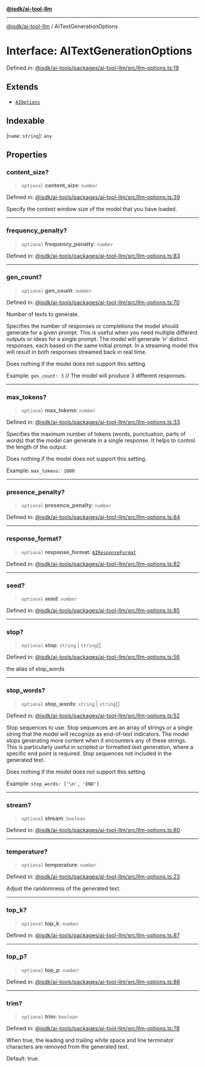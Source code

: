 [**@isdk/ai-tool-llm**](../README.md)

***

[@isdk/ai-tool-llm](../globals.md) / AITextGenerationOptions

# Interface: AITextGenerationOptions

Defined in: [@isdk/ai-tools/packages/ai-tool-llm/src/llm-options.ts:19](https://github.com/isdk/ai-tool-llm.js/blob/d6d9893dfd318ddf757b21ff3f422c985e852178/src/llm-options.ts#L19)

## Extends

- [`AIOptions`](AIOptions.md)

## Indexable

\[`name`: `string`\]: `any`

## Properties

### content\_size?

> `optional` **content\_size**: `number`

Defined in: [@isdk/ai-tools/packages/ai-tool-llm/src/llm-options.ts:39](https://github.com/isdk/ai-tool-llm.js/blob/d6d9893dfd318ddf757b21ff3f422c985e852178/src/llm-options.ts#L39)

Specify the context window size of the model that you have loaded.

***

### frequency\_penalty?

> `optional` **frequency\_penalty**: `number`

Defined in: [@isdk/ai-tools/packages/ai-tool-llm/src/llm-options.ts:83](https://github.com/isdk/ai-tool-llm.js/blob/d6d9893dfd318ddf757b21ff3f422c985e852178/src/llm-options.ts#L83)

***

### gen\_count?

> `optional` **gen\_count**: `number`

Defined in: [@isdk/ai-tools/packages/ai-tool-llm/src/llm-options.ts:70](https://github.com/isdk/ai-tool-llm.js/blob/d6d9893dfd318ddf757b21ff3f422c985e852178/src/llm-options.ts#L70)

Number of texts to generate.

Specifies the number of responses or completions the model should generate for a given prompt.
This is useful when you need multiple different outputs or ideas for a single prompt.
The model will generate 'n' distinct responses, each based on the same initial prompt.
In a streaming model this will result in both responses streamed back in real time.

Does nothing if the model does not support this setting.

Example: `gen_count: 3` // The model will produce 3 different responses.

***

### max\_tokens?

> `optional` **max\_tokens**: `number`

Defined in: [@isdk/ai-tools/packages/ai-tool-llm/src/llm-options.ts:33](https://github.com/isdk/ai-tool-llm.js/blob/d6d9893dfd318ddf757b21ff3f422c985e852178/src/llm-options.ts#L33)

Specifies the maximum number of tokens (words, punctuation, parts of words) that the model can generate in a single response.
It helps to control the length of the output.

Does nothing if the model does not support this setting.

Example: `max_tokens: 1000`

***

### presence\_penalty?

> `optional` **presence\_penalty**: `number`

Defined in: [@isdk/ai-tools/packages/ai-tool-llm/src/llm-options.ts:84](https://github.com/isdk/ai-tool-llm.js/blob/d6d9893dfd318ddf757b21ff3f422c985e852178/src/llm-options.ts#L84)

***

### response\_format?

> `optional` **response\_format**: [`AIResponseFormat`](AIResponseFormat.md)

Defined in: [@isdk/ai-tools/packages/ai-tool-llm/src/llm-options.ts:82](https://github.com/isdk/ai-tool-llm.js/blob/d6d9893dfd318ddf757b21ff3f422c985e852178/src/llm-options.ts#L82)

***

### seed?

> `optional` **seed**: `number`

Defined in: [@isdk/ai-tools/packages/ai-tool-llm/src/llm-options.ts:85](https://github.com/isdk/ai-tool-llm.js/blob/d6d9893dfd318ddf757b21ff3f422c985e852178/src/llm-options.ts#L85)

***

### stop?

> `optional` **stop**: `string` \| `string`[]

Defined in: [@isdk/ai-tools/packages/ai-tool-llm/src/llm-options.ts:56](https://github.com/isdk/ai-tool-llm.js/blob/d6d9893dfd318ddf757b21ff3f422c985e852178/src/llm-options.ts#L56)

the alias of stop_words

***

### stop\_words?

> `optional` **stop\_words**: `string` \| `string`[]

Defined in: [@isdk/ai-tools/packages/ai-tool-llm/src/llm-options.ts:52](https://github.com/isdk/ai-tool-llm.js/blob/d6d9893dfd318ddf757b21ff3f422c985e852178/src/llm-options.ts#L52)

Stop sequences to use.
Stop sequences are an array of strings or a single string that the model will recognize as end-of-text indicators.
The model stops generating more content when it encounters any of these strings.
This is particularly useful in scripted or formatted text generation, where a specific end point is required.
Stop sequences not included in the generated text.

Does nothing if the model does not support this setting.

Example: `stop_words: ['\n', 'END']`

***

### stream?

> `optional` **stream**: `boolean`

Defined in: [@isdk/ai-tools/packages/ai-tool-llm/src/llm-options.ts:80](https://github.com/isdk/ai-tool-llm.js/blob/d6d9893dfd318ddf757b21ff3f422c985e852178/src/llm-options.ts#L80)

***

### temperature?

> `optional` **temperature**: `number`

Defined in: [@isdk/ai-tools/packages/ai-tool-llm/src/llm-options.ts:23](https://github.com/isdk/ai-tool-llm.js/blob/d6d9893dfd318ddf757b21ff3f422c985e852178/src/llm-options.ts#L23)

Adjust the randomness of the generated text.

***

### top\_k?

> `optional` **top\_k**: `number`

Defined in: [@isdk/ai-tools/packages/ai-tool-llm/src/llm-options.ts:87](https://github.com/isdk/ai-tool-llm.js/blob/d6d9893dfd318ddf757b21ff3f422c985e852178/src/llm-options.ts#L87)

***

### top\_p?

> `optional` **top\_p**: `number`

Defined in: [@isdk/ai-tools/packages/ai-tool-llm/src/llm-options.ts:86](https://github.com/isdk/ai-tool-llm.js/blob/d6d9893dfd318ddf757b21ff3f422c985e852178/src/llm-options.ts#L86)

***

### trim?

> `optional` **trim**: `boolean`

Defined in: [@isdk/ai-tools/packages/ai-tool-llm/src/llm-options.ts:78](https://github.com/isdk/ai-tool-llm.js/blob/d6d9893dfd318ddf757b21ff3f422c985e852178/src/llm-options.ts#L78)

When true, the leading and trailing white space and line terminator characters
are removed from the generated text.

Default: true.

